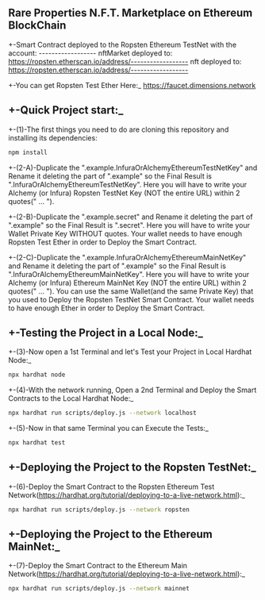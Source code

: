 ## Rare Properties N.F.T. Marketplace on Ethereum BlockChain

+-Smart Contract deployed to the Ropsten Ethereum TestNet with the account: ------------------
nftMarket deployed to: https://ropsten.etherscan.io/address/------------------
nft deployed to: https://ropsten.etherscan.io/address/------------------

+-You can get Ropsten Test Ether Here:\_
https://faucet.dimensions.network

## +-Quick Project start:_

+-(1)-The first things you need to do are cloning this repository and installing its dependencies:

```sh
npm install
```

+-(2-A)-Duplicate the ".example.InfuraOrAlchemyEthereumTestNetKey" and Rename it deleting the part of ".example" so the Final Result is ".InfuraOrAlchemyEthereumTestNetKey". Here you will have to write your Alchemy (or Infura) Ropsten TestNet Key (NOT the entire URL) within 2 quotes(" ... ").

+-(2-B)-Duplicate the ".example.secret" and Rename it deleting the part of ".example" so the Final Result is ".secret". Here you will have to write your Wallet Private Key WITHOUT quotes. Your wallet needs to have enough Ropsten Test Ether in order to Deploy the Smart Contract.

+-(2-C)-Duplicate the ".example.InfuraOrAlchemyEthereumMainNetKey" and Rename it deleting the part of ".example" so the Final Result is ".InfuraOrAlchemyEthereumMainNetKey". Here you will have to write your Alchemy (or Infura) Ethereum MainNet Key (NOT the entire URL) within 2 quotes(" ... "). You can use the same Wallet(and the same Private Key) that you used to Deploy the Ropsten TestNet Smart Contract. Your wallet needs to have enough Ether in order to Deploy the Smart Contract.

## +-Testing the Project in a Local Node:_

+-(3)-Now open a 1st Terminal and let's Test your Project in Local Hardhat Node:\_

```sh
npx hardhat node
```

+-(4)-With the network running, Open a 2nd Terminal and Deploy the Smart Contracts to the Local Hardhat Node:\_

```sh
npx hardhat run scripts/deploy.js --network localhost
```

+-(5)-Now in that same Terminal you can Execute the Tests:\_

```sh
npx hardhat test
```

## +-Deploying the Project to the Ropsten TestNet:_

+-(6)-Deploy the Smart Contract to the Ropsten Ethereum Test Network(https://hardhat.org/tutorial/deploying-to-a-live-network.html):\_

```sh
npx hardhat run scripts/deploy.js --network ropsten
```

## +-Deploying the Project to the Ethereum MainNet:_

+-(7)-Deploy the Smart Contract to the Ethereum Main Network(https://hardhat.org/tutorial/deploying-to-a-live-network.html):\_

```sh
npx hardhat run scripts/deploy.js --network mainnet
```
